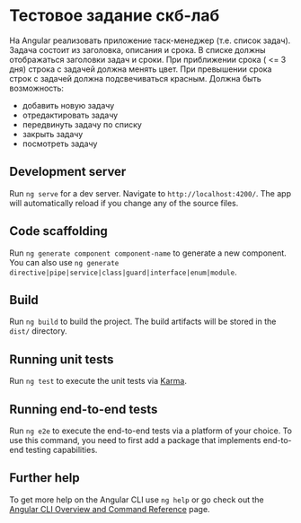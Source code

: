 # Тестовое задание скб-лаб

На Angular реализовать приложение таск-менеджер (т.е. список задач).
Задача состоит из заголовка, описания и срока.
В списке должны отображаться заголовки задач и сроки. При приближении срока ( <= 3
дня) строка с задачей должна менять цвет. При превышении срока строк с задачей должна
подсвечиваться красным.
Должна быть возможность:
- добавить новую задачу
- отредактировать задачу
- передвинуть задачу по списку
- закрыть задачу
- посмотреть задачу

## Development server

Run `ng serve` for a dev server. Navigate to `http://localhost:4200/`. The app will automatically reload if you change any of the source files.

## Code scaffolding

Run `ng generate component component-name` to generate a new component. You can also use `ng generate directive|pipe|service|class|guard|interface|enum|module`.

## Build

Run `ng build` to build the project. The build artifacts will be stored in the `dist/` directory.

## Running unit tests

Run `ng test` to execute the unit tests via [Karma](https://karma-runner.github.io).

## Running end-to-end tests

Run `ng e2e` to execute the end-to-end tests via a platform of your choice. To use this command, you need to first add a package that implements end-to-end testing capabilities.

## Further help

To get more help on the Angular CLI use `ng help` or go check out the [Angular CLI Overview and Command Reference](https://angular.io/cli) page.
